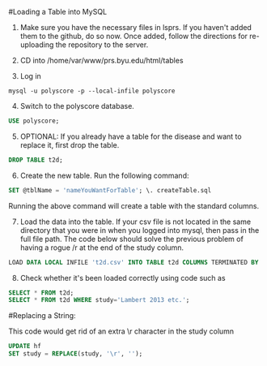 #Loading a Table into MySQL

1. Make sure you have the necessary files in lsprs.
If you haven't added them to the github, do so now. Once added, follow the directions for re-uploading the repository
to the server. 

2. CD into /home/var/www/prs.byu.edu/html/tables

3. Log in
```console
mysql -u polyscore -p --local-infile polyscore
```

4. Switch to the polyscore database. 
```sql
USE polyscore;
```

5. OPTIONAL: If you already have a table for the disease and want to replace it, first drop the table.
```sql 
DROP TABLE t2d;
```

6. Create the new table. Run the following command:
```sql
SET @tblName = 'nameYouWantForTable'; \. createTable.sql
```

Running the above command will create a table with the standard columns.


7. Load the data into the table. If your csv file is not located in the same directory that you were in when you logged into mysql, then pass in the full file path. The code below should solve the previous problem of having a rogue /r at the end of the study column. 

```sql 
LOAD DATA LOCAL INFILE 't2d.csv' INTO TABLE t2d COLUMNS TERMINATED BY ',' LINES TERMINATED BY '\r\n' IGNORE 1 LINES;
```

8. Check whether it's been loaded correctly using code such as 
```sql
SELECT * FROM t2d; 
SELECT * FROM t2d WHERE study='Lambert 2013 etc.';
```

#Replacing a String:

This code would get rid of an extra \r character in the study column
```sql
UPDATE hf 
SET study = REPLACE(study, '\r', '');
```

